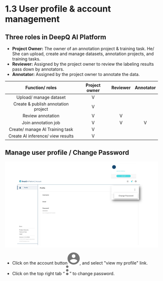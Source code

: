 # 1.3 User profile & account management

## Three roles in DeepQ AI Platform

* **Project Owner:** The owner of an annotation project & training task. He/ She can upload, create and manage datasets, annotation projects, and training tasks.
* **Reviewer:** Assigned by the project owner to review the labeling results pass down by annotators.
* **Annotator:** Assigned by the project owner to annotate the data.

|           Function/ roles           | Project owner | Reviewer | Annotator |
| :---------------------------------: | :-----------: | :------: | :-------: |
|        Upload/ manage dataset       |       V       |          |           |
| Create & publish annotation project |       V       |          |           |
|          Review annotation          |       V       |     V    |           |
|         Join annotation job         |       V       |     V    |     V     |
|   Create/ manage AI Training task   |       V       |          |           |
|  Create AI inference/ view results  |       V       |          |           |

## **Manage user profile / Change Password**

![](<../../.gitbook/assets/account management .png>)

* Click on the account button![](../../.gitbook/assets/Filled.svg), and select "view my profile" link.
* Click on the top right tab “ ![](<../../.gitbook/assets/Filled Copy.svg>) ” to change password.
